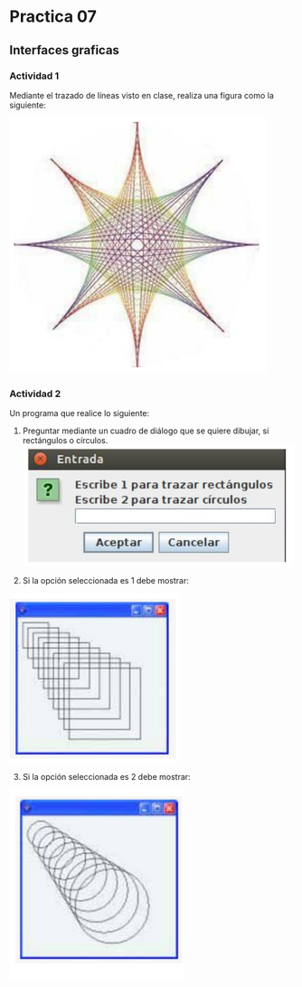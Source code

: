 # Practica 07

## Interfaces graficas

### Actividad 1

Mediante el trazado de líneas visto en clase, realiza una figura como la siguiente:

![](img/1.png)

### Actividad 2

Un programa que realice lo siguiente:
1. Preguntar mediante un cuadro de diálogo que se quiere dibujar, si rectángulos o círculos.
![](img/2.png)


2. Si la opción seleccionada es 1 debe mostrar:


![](img/3.png)


3. Si la opción seleccionada es 2 debe mostrar:



![](img/4.png)
